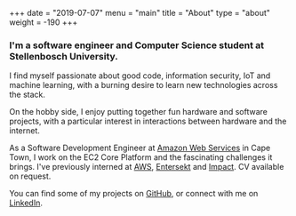 +++
date = "2019-07-07"
menu = "main"
title = "About"
type = "about"
weight = -190
+++

### I'm a software engineer and Computer Science student at Stellenbosch University.

I find myself passionate about good code, information security, IoT and machine learning, with a burning desire to learn new technologies across the stack.

On the hobby side, I enjoy putting together fun hardware and software projects, with a particular interest in interactions between hardware and the internet.

As a Software Development Engineer at [Amazon Web Services](https://aws.amazon.com/) in Cape Town, I work on the EC2 Core Platform and the fascinating challenges it brings. I've previously interned at [AWS](https://aws.amazon.com/), [Entersekt](https://www.entersekt.com/) and [Impact](https://impact.com/). CV available on request.

You can find some of my projects on [GitHub](https://github.com/joeraut), or connect with me on [LinkedIn](https://linkedin.com/in/joeraut/).
